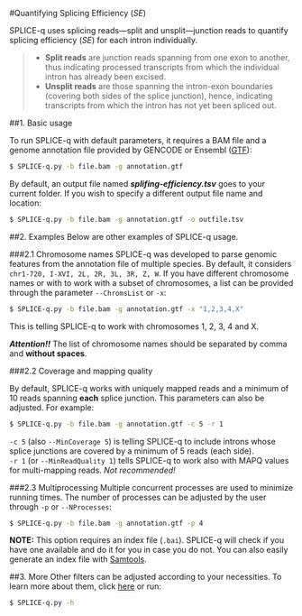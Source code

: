 #Quantifying Splicing Efficiency (_SE_)

SPLICE-q uses splicing reads—split and unsplit—junction reads to quantify splicing efficiency (_SE_) for each intron individually. <br /> 

> - **Split reads** are junction reads spanning from one exon to another, thus indicating processed transcripts from which the individual intron
 has already been excised. 
> - **Unsplit reads** are those spanning the intron-exon boundaries (covering both sides of the splice junction), hence, 
indicating transcripts from which the intron has not yet been spliced out.

##1. Basic usage

To run SPLICE-q with default parameters, it requires a BAM file and a genome annotation file provided by GENCODE or Ensembl ([GTF](https://github.com/vrmelo/SPLICE-q/wiki/Annotation-Files)):
```bash
$ SPLICE-q.py -b file.bam -g annotation.gtf
```
By default, an output file named ***splifing-efficiency.tsv*** goes to your current folder. If you wish to specify a different output file name and location: 

```bash
$ SPLICE-q.py -b file.bam -g annotation.gtf -o outfile.tsv
```

##2. Examples
Below are other examples of SPLICE-q usage.

###2.1 Chromosome names
SPLICE-q was developed to parse genomic features from the annotation file of multiple species. By default, it considers `chr1-720, I-XVI, 2L, 2R, 3L, 3R, Z, W`.
If you have different chromosome names or with to work with a subset of chromosomes, a list can be provided through the parameter `--ChromsList` or `-x`:

```bash
$ SPLICE-q.py -b file.bam -g annotation.gtf -x "1,2,3,4,X"
```
This is telling SPLICE-q to work with chromosomes 1, 2, 3, 4 and X. 

***Attention!!*** The list of chromosome names should be separated by comma and **without spaces**.

###2.2 Coverage and mapping quality

By default, SPLICE-q works with uniquely mapped reads and a minimum of 10 reads spanning **each** splice junction. 
This parameters can also be adjusted. For example: 

```bash
$ SPLICE-q.py -b file.bam -g annotation.gtf -c 5 -r 1 
```

`-c 5` (also `--MinCoverage 5`) is telling SPLICE-q to include introns whose splice junctions are covered by a minimum of 5 reads (each side). <br /> 
`-r 1` (or `--MinReadQuality 1`) tells SPLICE-q to work also with MAPQ values for multi-mapping reads. _Not recommended!_

###2.3 Multiprocessing
Multiple concurrent processes are used to minimize running times. The number of processes can be adjusted by the user through `-p` or `--NProcesses`:

```bash
$ SPLICE-q.py -b file.bam -g annotation.gtf -p 4  
```

**NOTE:** This option requires an index file (`.bai`). SPLICE-q will check if you have one available and do it for you in case you do not.
You can also easily generate an index file with [Samtools](http://www.htslib.org/doc/samtools-index.html).
 

##3. More
Other filters can be adjusted according to your necessities. To learn more about them, click [here](https://github.com/vrmelo/SPLICE-q/wiki/General-User-Options) or run:
```bash
$ SPLICE-q.py -h
```


